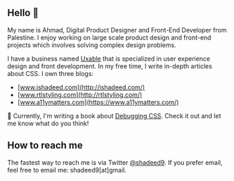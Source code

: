 ## Hello 👋

My name is Ahmad, Digital Product Designer and Front-End Developer from Palestine. I enjoy working on large scale product design and front-end projects which involves solving complex design problems.

I have a business named [Uxable](https://www.uxabledesign.com/) that is specialized in user experience design and front development. In my free time, I write in-depth articles about CSS. I own three blogs:
- [www.ishadeed.com](http://ishadeed.com/)
- [www.rtlstyling.com](http://rtlstyling.com/)
- [www.a11ymatters.com](https://www.a11ymatters.com/)

📘 Currently, I'm writing a book about [Debugging CSS](http://debuggingcss.com/). Check it out and let me know what do you think!

## How to reach me
The fastest way to reach me is via Twitter [@shadeed9](https://twitter.com/shadeed9). If you prefer email, feel free to email me: shadeed9[at]gmail.
